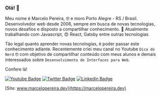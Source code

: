 ### Olá! 👋

Meu nome é Marcelo Pereira, 🤓 e moro Porto Alegre - RS / Brasil. Desenvolvedor web desde 2006, sempre em busca de novas tecnologias, novos desafios e disposto a compartilhar conhecimento. 💬 Atualmente trabalhando com Javascript, 😍 React, Gatsby entre outras tecnologias.

Tão legal quanto aprender novas tecnologias, é poder passar este conhecimento adiante. Recentemente criei meu canal no Youtube ``Dica do Nerd`` 🤓 com objetivo de compartilhar conteúdo com meus alunos e demais interessados sobre ``Desenvolvimento de Interfaces para Web``.

Confere lá!

[![Youtube Badge](https://img.shields.io/badge/-Youtube-FF0000?style=flat-square&labelColor=FF0000&logo=youtube&logoColor=white&link=https://www.youtube.com/channel/UCjsX4DU9LnNYUC2366_wJkw?view_as=subscriber)](https://www.youtube.com/channel/UCjsX4DU9LnNYUC2366_wJkw?view_as=subscriber)
[![Twitter Badge](https://img.shields.io/badge/-Twitter-1ca0f1?style=flat-square&labelColor=1ca0f1&logo=twitter&logoColor=white&link=https://twitter.com/marcelopoars)](https://twitter.com/marcelopoars)
[![Linkedin Badge](https://img.shields.io/badge/-LinkedIn-blue?style=flat-square&logo=Linkedin&logoColor=white&link=https://www.linkedin.com/in/marcelopoars)](https://www.linkedin.com/in/marcelopoars)


[Site: www.marcelopereira.dev](https://marcelopereira.dev)
